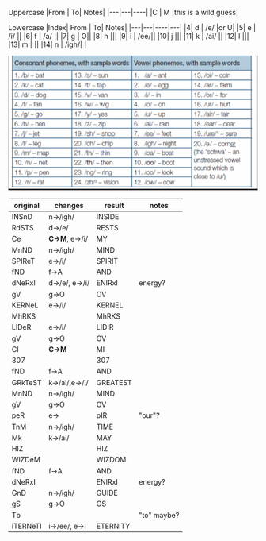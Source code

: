 
Uppercase
|From | To| Notes|
|---|---|----|
|C | M |this is a wild guess|

Lowercase
|Index| From | To| Notes|
|---|---|----|---|
|4|  d | /e/ |or U|
|5|  e | /i/ ||
|6|  f | /a/ ||
|7|  g | O||
|8|  h |||
|9|  i | /ee/||
|10| j |||
|11| k | /ai/ ||
|12| l |||
|13| m | ||
|14| n | /igh/| |

![](../images/phonemes.png)




| original | changes | result | notes |
| ----------- | ----------- | -----| -----|
INSnD   | n->/igh/          | INSIDE |  |
RdSTS   | d->/e/            | RESTS |  |
Ce      | **C->M**, e->/i/  | MY| |
MnND    | n->/igh/          | MIND | |
SPIReT  | e->/i/            | SPIRIT | |
fND     | f->A              | AND | |
dNeRxI  | d->/e/, e->/i/    | ENIRxI | energy? |
gV      | g->O              | OV | |
KERNeL  | e->/i/            | KERNEL | |
MhRKS   |                   | MhRKS | |
LIDeR   | e->/i/            | LIDIR | |
gV      | g->O              | OV | |
CI      | **C->M**          | MI | |
307     |                   | 307 | |
fND     | f->A              | AND | |
GRkTeST | k->/ai/,e->/i/    | GREATEST | |
MnND    | n->/igh/          | MIND | |
gV      | g->O              | OV | |
peR     | e->               | pIR | "our"?|
TnM     | n->/igh/          | TIME | |
Mk      | k->/ai/           | MAY | |
HIZ     |                   | HIZ | |
WIZDeM  |                   | WIZDOM | |
fND     | f->A              | AND | |
dNeRxI  |                   | ENIRxI | energy? |
GnD     | n->/igh/          | GUIDE | |
gS      | g->O              | OS | |
Tb      |                   | | "to" maybe?|
iTERNeTI | i->/ee/, e->I       | ETERNITY | |